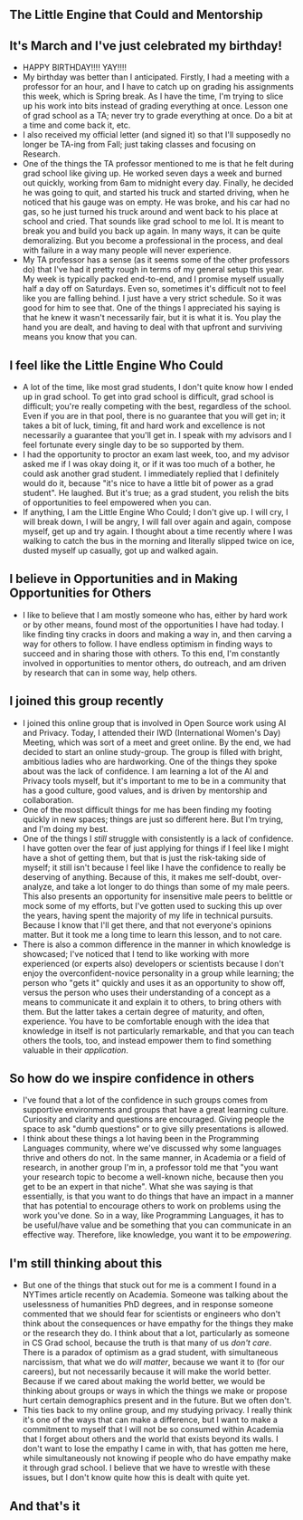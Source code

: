 ## The Little Engine that Could and Mentorship

## It's March and I've just celebrated my birthday!
- HAPPY BIRTHDAY!!!! YAY!!!!
- My birthday was better than I anticipated. Firstly, I had a meeting with a professor for an hour,
  and I have to catch up on grading his assignments this week, which is Spring break. As I have the time,
  I'm trying to slice up his work into bits instead of grading everything at once. Lesson one of grad school
  as a TA; never try to grade everything at once. Do a bit at a time and come back it, etc.
- I also received my official letter (and signed it) so that I'll supposedly no longer be TA-ing from Fall; just
  taking classes and focusing on Research.
- One of the things the TA professor mentioned to me is that he felt during grad school like giving up. He worked seven days
  a week and burned out quickly, working from 6am to midnight every day. Finally, he decided he was going to quit,
  and started his truck and started driving, when he noticed that his gauge was on empty. He was broke, and his 
  car had no gas, so he just turned his truck around and went back to his place at school and cried. That sounds 
  like grad school to me lol. It is meant to break you and build you back up again. In many ways, it can be quite
  demoralizing. But you become a professional in the process, and deal with failure in a way many people will never experience.
- My TA professor has a sense (as it seems some of the other professors do) that I've had it pretty rough in terms of my general
  setup this year. My week is typically packed end-to-end, and I promise myself usually half a day off on Saturdays.
  Even so, sometimes it's difficult not to feel like you are falling behind. I just have a very strict schedule. 
  So it was good for him to see that. One of the things I appreciated his saying is that he knew it wasn't necessarily fair,
  but it is what it is. You play the hand you are dealt, and having to deal with that upfront and surviving means you know
  that you can.
  
## I feel like the Little Engine Who Could
- A lot of the time, like most grad students, I don't quite know how I ended up in grad school. To get into grad
  school is difficult, grad school is difficult; you're really competing with the best, regardless of the school.
  Even if you are in that pool, there is no guarantee that you will get in; it takes a bit of luck, timing, fit
  and hard work and excellence is not necessarily a guarantee that you'll get in. I speak with my advisors and I 
  feel fortunate every single day to be so supported by them. 
- I had the opportunity to proctor an exam last week, too, and my advisor asked me if I was okay doing it, or if
  it was too much of a bother, he could ask another grad student. I immediately replied that I definitely would do
  it, because "it's nice to have a little bit of power as a grad student". He laughed. But it's true; as a grad 
  student, you relish the bits of opportunities to feel empowered when you can.
- If anything, I am the Little Engine Who Could; I don't give up. I will cry, I will break down, I will be angry,
  I will fall over again and again, compose myself, get up and try again. I thought about a time recently where 
  I was walking to catch the bus in the morning and literally slipped twice on ice, dusted myself up casually, got up
  and walked again.  
  
## I believe in Opportunities and in Making Opportunities for Others
- I like to believe that I am mostly someone who has, either by hard work or by other means, found most of the opportunities
  I have had today. I like finding tiny cracks in doors and making a way in, and then carving a way for others to follow.
  I have endless optimism in finding ways to succeed and in sharing those with others. To this end, I'm constantly involved
  in opportunities to mentor others, do outreach, and am driven by research that can in some way, help others. 

## I joined this group recently
- I joined this online group that is involved in Open Source work using AI and Privacy. Today, I attended their IWD
  (International Women's Day) Meeting, which was sort of a meet and greet online. By the end, we had decided to start an
  online study-group. The group is filled with bright, ambitious ladies who are hardworking. One of the things they spoke
  about was the lack of confidence. I am learning a lot of the AI and Privacy tools myself, but it's important to me to
  be in a community that has a good culture, good values, and is driven by mentorship and collaboration. 
- One of the most difficult things for me has been finding my footing quickly in new spaces; things are just so different 
  here. But I'm trying, and I'm doing my best. 
- One of the things I *still* struggle with consistently is a lack of confidence. I have gotten over the fear of 
  just applying for things if I feel like I might have a shot of getting them, but that is just the risk-taking side of
  myself; it still isn't because I feel like I have the confidence to really be deserving of anything. Because of this,
  it makes me self-doubt, over-analyze, and take a lot longer to do things than some of my male peers. This also presents
  an opportunity for insensitive male peers to belittle or mock some of my efforts, but I've gotten used to sucking this
  up over the years, having spent the majority of my life in technical pursuits. Because I know that I'll get there, and
  that not everyone's opinions matter. But it took me a long time to learn this lesson, and to not care. 
- There is also a common difference in the manner in which knowledge is showcased; I've noticed that I tend to like working
  with more experienced (or experts also) developers or scientists because I don't enjoy the overconfident-novice personality
  in a group while learning; the person who "gets it" quickly and uses it as an opportunity to show off, versus the person
  who uses their understanding of a concept as a means to communicate it and explain it to others, to bring others with them.
  But the latter takes a certain degree of maturity, and often, experience. You have to be comfortable enough with the idea
  that knowledge in itself is not particularly remarkable, and that you can teach others the tools, too, and instead empower
  them to find something valuable in their *application*.
  
## So how do we inspire confidence in others
- I've found that a lot of the confidence in such groups comes from supportive environments and groups that 
  have a great learning culture. Curiosity and clarity and questions are encouraged. Giving people the space to ask
  "dumb questions" or to give silly presentations is allowed. 
- I think about these things a lot having been in the Programming Languages community, where we've discussed why some
  languages thrive and others do not. In the same manner, in Academia or a field of research, in another group I'm in,
  a professor told me that "you want your research topic to become a well-known niche, because then you get to be an expert
  in that niche". What she was saying is that essentially, is that you want to do things that have an impact in a manner
  that has potential to encourage others to work on problems using the work you've done. So in a way, like Programming
  Languages, it has to be useful/have value and be something that you can communicate in an effective way. Therefore, like
  knowledge, you want it to be *empowering*. 
  
## I'm still thinking about this
- But one of the things that stuck out for me is a comment I found in a NYTimes article recently on Academia.
  Someone was talking about the uselessness of humanities PhD degrees, and in response someone commented that we should fear 
  for scientists or engineers who don't think about the consequences or have empathy for the things they make or
  the research they do. I think about that a lot, particularly as someone in CS Grad school, because the truth is that
  many of us *don't care*. There is a paradox of optimism as a grad student, with simultaneous narcissism, that what 
  we do *will matter*, because we want it to (for our careers), but not necessarily because it will make the world better. 
  Because if we cared about making the world better, we would be thinking about groups or ways in which the things we make
  or propose hurt certain demographics present and in the future. But we often don't.
- This ties back to my online group, and my studying privacy. I really think it's one of the ways that can make a 
  difference, but I want to make a commitment to myself that I will not be so consumed within Academia that I forget
  about others and the world that exists beyond its walls. I don't want to lose the empathy I came in with, that has
  gotten me here, while simultaneously not knowing if people who do have empathy make it through grad school. I believe
  that we have to wrestle with these issues, but I don't know quite how this is dealt with quite yet.
  
## And that's it
  
